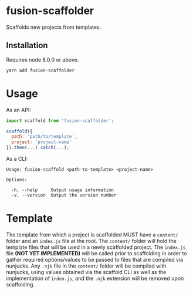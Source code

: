 # fusion-scaffolder

Scaffolds new projects from templates.

## Installation

Requires node 8.0.0 or above.

```
yarn add fusion-scaffolder
```

# Usage

As an API:

```js
import scaffold from 'fusion-scaffolder';

scaffold({
  path: 'path/to/template',
  project: 'project-name'
}).then(...).catch(...);
```

As a CLI:

```
Usage: fusion-scaffold <path-to-template> <project-name>

Options:

  -h, --help     Output usage information
  -v, --version  Output the version number
```

# Template

The template from which a project is scaffolded MUST have a `content/` folder and an `index.js` file at the root. The `content/` folder will hold the template files that will be used in a newly scaffolded project. The `index.js` file **(NOT YET IMPLEMENTED)** will be called prior to scaffolding in order to gather required options/values to be passed to files that are compiled via nunjucks. Any `.njk` file in the `content/` folder will be compiled with nunjucks, using values obtained via the scaffold CLI as well as the implementation of `index.js`, and the `.njk` extension will be removed upon scaffolding.
